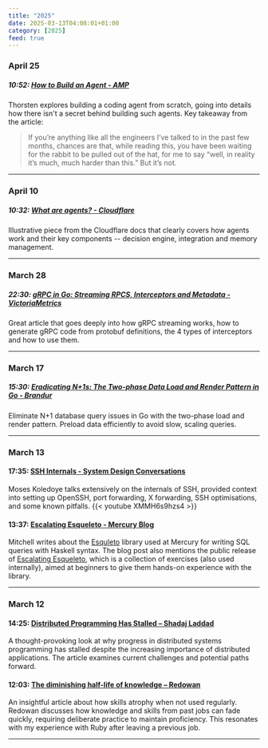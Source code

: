```yaml
---
title: "2025"
date: 2025-03-13T04:08:01+01:00
category: [2025]
feed: true
---
```


### April 25
##### 10:52: [How to Build an Agent - AMP][7]
Thorsten explores building a coding agent from scratch, going into details how there isn't a secret behind building such agents. Key takeaway from the article:
>If you’re anything like all the engineers I’ve talked to in the past few months, chances are that, while reading this, you have been waiting for the rabbit to be pulled out of the hat, for me to say “well, in reality it’s much, much harder than this.” But it’s not.

[8]: https://ampcode.com/how-to-build-an-agent?ref=codehakase.com

---

### April 10
##### 10:32: [What are agents? - Cloudflare][7]
Illustrative piece from the Cloudflare docs that clearly covers how agents work and their key components -- decision engine, integration and memory management.

[7]: https://developers.cloudflare.com/agents/concepts/what-are-agents/?ref=codehakase.com

---

### March 28

##### 22:30: [gRPC in Go: Streaming RPCS, Interceptors and Metadata - VictoriaMetrics][6]
Great article that goes deeply into how gRPC streaming works, how to generate gRPC code from protobuf definitions, the 4 types of interceptors and how to use them.

[6]: https://victoriametrics.com/blog/go-grpc-basic-streaming-interceptor/?ref=codehakase.com

---

### March 17

##### 15:30: [Eradicating N+1s: The Two-phase Data Load and Render Pattern in Go - Brandur][5]
Eliminate N+1 database query issues in Go with the two-phase load and render pattern. Preload data efficiently to avoid slow, scaling queries.

[5]: https://brandur.org/two-phase-render?ref=codehakase.com

---

### March 13

#### 17:35: [SSH Internals - System Design Conversations][4]
Moses Koledoye talks extensively on the internals of SSH, provided context into setting up OpenSSH, port forwarding, X forwarding, SSH optimisations, and some known pitfalls.
{{< youtube XMMH6s9hzs4 >}}

[4]: https://www.youtube.com/watch?v=XMMH6s9hzs4&ref=codehakase.com

#### 13:37: [Escalating Esqueleto - Mercury Blog][3]
Mitchell writes about the [Esquleto](https://hackage.haskell.org/package/esqueleto) library used at Mercury for writing SQL queries with Haskell syntax. The blog post also mentions the public release of [Escalating Esqueleto](https://github.com/mercurytechnologies/escalating-esqueleto), which is a collection of exercises (also used internally), aimed at beginners to give them hands-on experience with the library.

[3]: https://mercury.com/blog/escalating-esqueleto?ref=codehakase.com

---

### March 12

#### 14:25: [Distributed Programming Has Stalled – Shadaj Laddad][2]
A thought-provoking look at why progress in distributed systems programming has stalled despite the increasing importance of distributed applications. The article examines current challenges and potential paths forward.

[2]: https://www.shadaj.me/writing/distributed-programming-stalled/?ref=codehakase.com

#### 12:03: [The diminishing half-life of knowledge – Redowan][1]
An insightful article about how skills atrophy when not used regularly. Redowan discusses how knowledge and skills from past jobs can fade quickly, requiring deliberate practice to maintain proficiency. This resonates with my experience with Ruby after leaving a previous job.

[1]: https://rednafi.com/zephyr/diminishing_half_life_of_knowledge/?ref=codehakase.com



---
